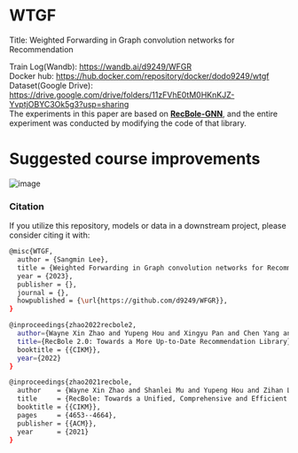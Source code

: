 # WTGF

Title: Weighted Forwarding in Graph convolution networks for Recommendation

Train Log(Wandb): https://wandb.ai/d9249/WFGR <br>
Docker hub: https://hub.docker.com/repository/docker/dodo9249/wtgf <br>
Dataset(Google Drive): https://drive.google.com/drive/folders/11zFVhE0tM0HKnKJZ-YvptjOBYC3Ok5g3?usp=sharing <br>
The experiments in this paper are based on <b>[RecBole-GNN](https://github.com/RUCAIBox/RecBole-GNN)</b>, and the entire experiment was conducted by modifying the code of that library.

# Suggested course improvements

![image](./docs/paper%20figure/figure2.png)

### Citation

If you utilize this repository, models or data in a downstream project, please consider citing it with:

```bash
@misc{WTGF,
  author = {Sangmin Lee},
  title = {Weighted Forwarding in Graph convolution networks for Recommendation},
  year = {2023},
  publisher = {},
  journal = {},
  howpublished = {\url{https://github.com/d9249/WFGR}},
}

@inproceedings{zhao2022recbole2,
  author={Wayne Xin Zhao and Yupeng Hou and Xingyu Pan and Chen Yang and Zeyu Zhang and Zihan Lin and Jingsen Zhang and Shuqing Bian and Jiakai Tang and Wenqi Sun and Yushuo Chen and Lanling Xu and Gaowei Zhang and Zhen Tian and Changxin Tian and Shanlei Mu and Xinyan Fan and Xu Chen and Ji-Rong Wen},
  title={RecBole 2.0: Towards a More Up-to-Date Recommendation Library},
  booktitle = {{CIKM}},
  year={2022}
}

@inproceedings{zhao2021recbole,
  author    = {Wayne Xin Zhao and Shanlei Mu and Yupeng Hou and Zihan Lin and Yushuo Chen and Xingyu Pan and Kaiyuan Li and Yujie Lu and Hui Wang and Changxin Tian and  Yingqian Min and Zhichao Feng and Xinyan Fan and Xu Chen and Pengfei Wang and Wendi Ji and Yaliang Li and Xiaoling Wang and Ji{-}Rong Wen},
  title     = {RecBole: Towards a Unified, Comprehensive and Efficient Framework for Recommendation Algorithms},
  booktitle = {{CIKM}},
  pages     = {4653--4664},
  publisher = {{ACM}},
  year      = {2021}
}
```
